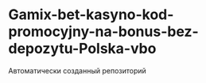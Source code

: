 # Gamix-bet-kasyno-kod-promocyjny-na-bonus-bez-depozytu-Polska-vbo
Автоматически созданный репозиторий
